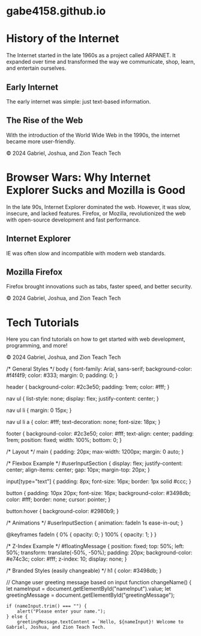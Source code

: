 # gabe4158.github.io

<!DOCTYPE html>
<html lang="en">
<head>
    <meta charset="UTF-8">
    <meta name="viewport" content="width=device-width, initial-scale=1.0">
    <link rel="stylesheet" href="css/style.css">
</head>
<body>
    <main>
        <h1>History of the Internet</h1>
        <p>The Internet started in the late 1960s as a project called ARPANET. It expanded over time and transformed the way we communicate, shop, learn, and entertain ourselves.</p>
        <section id="internetHistory">
            <h2>Early Internet</h2>
            <p>The early internet was simple: just text-based information.</p>
            <h2>The Rise of the Web</h2>
            <p>With the introduction of the World Wide Web in the 1990s, the internet became more user-friendly.</p>
        </section>
    </main>
    <footer>
        <p>&copy; 2024 Gabriel, Joshua, and Zion Teach Tech</p>
    </footer>
</body>
</html>
<!DOCTYPE html>
<html lang="en">
<head>
    <meta charset="UTF-8">
    <meta name="viewport" content="width=device-width, initial-scale=1.0">
    <link rel="stylesheet" href="css/style.css">
</head>
<body>
    <main>
        <h1>Browser Wars: Why Internet Explorer Sucks and Mozilla is Good</h1>
        <p>In the late 90s, Internet Explorer dominated the web. However, it was slow, insecure, and lacked features. Firefox, or Mozilla, revolutionized the web with open-source development and fast performance.</p>
        <section id="browserComparison">
            <h2>Internet Explorer</h2>
            <p>IE was often slow and incompatible with modern web standards.</p>
            <h2>Mozilla Firefox</h2>
            <p>Firefox brought innovations such as tabs, faster speed, and better security.</p>
        </section>
    </main>
    <footer>
        <p>&copy; 2024 Gabriel, Joshua, and Zion Teach Tech</p>
    </footer>
</body>
</html>
<!DOCTYPE html>
<html lang="en">
<head>
    <meta charset="UTF-8">
    <meta name="viewport" content="width=device-width, initial-scale=1.0">
    <link rel="stylesheet" href="css/style.css">
</head>
<body>
    <main>
        <h1>Tech Tutorials</h1>
        <p>Here you can find tutorials on how to get started with web development, programming, and more!</p>
    </main>
    <footer>
        <p>&copy; 2024 Gabriel, Joshua, and Zion Teach Tech</p>
    </footer>
</body>
</html>
/* General Styles */
body {
    font-family: Arial, sans-serif;
    background-color: #f4f4f9;
    color: #333;
    margin: 0;
    padding: 0;
}

header {
    background-color: #2c3e50;
    padding: 1rem;
    color: #fff;
}

nav ul {
    list-style: none;
    display: flex;
    justify-content: center;
}

nav ul li {
    margin: 0 15px;
}

nav ul li a {
    color: #fff;
    text-decoration: none;
    font-size: 18px;
}

footer {
    background-color: #2c3e50;
    color: #fff;
    text-align: center;
    padding: 1rem;
    position: fixed;
    width: 100%;
    bottom: 0;
}

/* Layout */
main {
    padding: 20px;
    max-width: 1200px;
    margin: 0 auto;
}

/* Flexbox Example */
#userInputSection {
    display: flex;
    justify-content: center;
    align-items: center;
    gap: 10px;
    margin-top: 20px;
}

input[type="text"] {
    padding: 8px;
    font-size: 16px;
    border: 1px solid #ccc;
}

button {
    padding: 10px 20px;
    font-size: 16px;
    background-color: #3498db;
    color: #fff;
    border: none;
    cursor: pointer;
}

button:hover {
    background-color: #2980b9;
}

/* Animations */
#userInputSection {
    animation: fadeIn 1s ease-in-out;
}

@keyframes fadeIn {
    0% {
        opacity: 0;
    }
    100% {
        opacity: 1;
    }
}

/* Z-Index Example */
#floatingMessage {
    position: fixed;
    top: 50%;
    left: 50%;
    transform: translate(-50%, -50%);
    padding: 20px;
    background-color: #e74c3c;
    color: #fff;
    z-index: 10;
    display: none;
}

/* Branded Styles (easily changeable) */
h1 {
    color: #3498db;
}

  // Change user greeting message based on input
function changeName() {
    let nameInput = document.getElementById("nameInput").value;
    let greetingMessage = document.getElementById("greetingMessage");

    if (nameInput.trim() === "") {
        alert("Please enter your name.");
    } else {
        greetingMessage.textContent = `Hello, ${nameInput}! Welcome to Gabriel, Joshua, and Zion Teach Tech.
  
